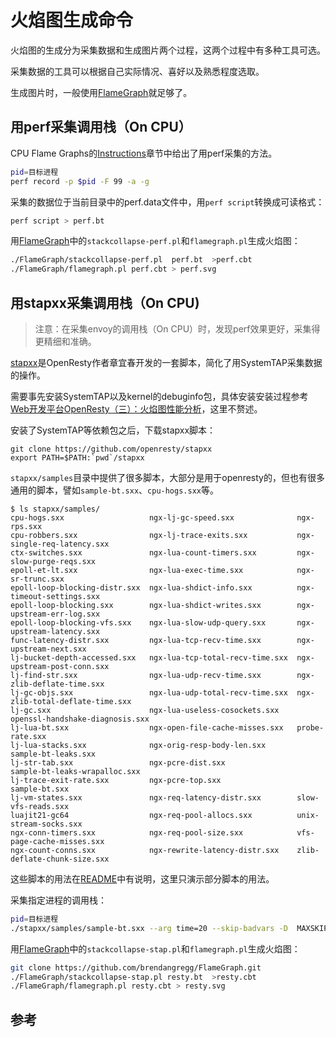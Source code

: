 # 火焰图生成命令

火焰图的生成分为采集数据和生成图片两个过程，这两个过程中有多种工具可选。

采集数据的工具可以根据自己实际情况、喜好以及熟悉程度选取。

生成图片时，一般使用[FlameGraph](https://github.com/brendangregg/FlameGraph)就足够了。

## 用perf采集调用栈（On CPU）

CPU Flame Graphs的[Instructions](http://www.brendangregg.com/FlameGraphs/cpuflamegraphs.html#Instructions)章节中给出了用perf采集的方法。

```bash
pid=目标进程
perf record -p $pid -F 99 -a -g 
```

采集的数据位于当前目录中的perf.data文件中，用`perf script`转换成可读格式：

```bash
perf script > perf.bt
```

用[FlameGraph](https://github.com/brendangregg/FlameGraph)中的`stackcollapse-perf.pl`和`flamegraph.pl`生成火焰图：

```bash
./FlameGraph/stackcollapse-perf.pl  perf.bt  >perf.cbt
./FlameGraph/flamegraph.pl perf.cbt > perf.svg
```

## 用stapxx采集调用栈（On CPU)

>注意：在采集envoy的调用栈（On CPU）时，发现perf效果更好，采集得更精细和准确。

[stapxx](https://github.com/openresty/stapxx)是OpenResty作者章宜春开发的一套脚本，简化了用SystemTAP采集数据的操作。

需要事先安装SystemTAP以及kernel的debuginfo包，具体安装安装过程参考[Web开发平台OpenResty（三）：火焰图性能分析](https://www.lijiaocn.com/%E7%BC%96%E7%A8%8B/2018/11/02/openresty-study-03-frame-md.html)，这里不赘述。

安装了SystemTAP等依赖包之后，下载stapxx脚本：

	git clone https://github.com/openresty/stapxx
	export PATH=$PATH:`pwd`/stapxx

`stapxx/samples`目录中提供了很多脚本，大部分是用于openresty的，但也有很多通用的脚本，譬如`sample-bt.sxx`、`cpu-hogs.sxx`等。

```
$ ls stapxx/samples/
cpu-hogs.sxx                   ngx-lj-gc-speed.sxx              ngx-rps.sxx
cpu-robbers.sxx                ngx-lj-trace-exits.sxx           ngx-single-req-latency.sxx
ctx-switches.sxx               ngx-lua-count-timers.sxx         ngx-slow-purge-reqs.sxx
epoll-et-lt.sxx                ngx-lua-exec-time.sxx            ngx-sr-trunc.sxx
epoll-loop-blocking-distr.sxx  ngx-lua-shdict-info.sxx          ngx-timeout-settings.sxx
epoll-loop-blocking.sxx        ngx-lua-shdict-writes.sxx        ngx-upstream-err-log.sxx
epoll-loop-blocking-vfs.sxx    ngx-lua-slow-udp-query.sxx       ngx-upstream-latency.sxx
func-latency-distr.sxx         ngx-lua-tcp-recv-time.sxx        ngx-upstream-next.sxx
lj-bucket-depth-accessed.sxx   ngx-lua-tcp-total-recv-time.sxx  ngx-upstream-post-conn.sxx
lj-find-str.sxx                ngx-lua-udp-recv-time.sxx        ngx-zlib-deflate-time.sxx
lj-gc-objs.sxx                 ngx-lua-udp-total-recv-time.sxx  ngx-zlib-total-deflate-time.sxx
lj-gc.sxx                      ngx-lua-useless-cosockets.sxx    openssl-handshake-diagnosis.sxx
lj-lua-bt.sxx                  ngx-open-file-cache-misses.sxx   probe-rate.sxx
lj-lua-stacks.sxx              ngx-orig-resp-body-len.sxx       sample-bt-leaks.sxx
lj-str-tab.sxx                 ngx-pcre-dist.sxx                sample-bt-leaks-wrapalloc.sxx
lj-trace-exit-rate.sxx         ngx-pcre-top.sxx                 sample-bt.sxx
lj-vm-states.sxx               ngx-req-latency-distr.sxx        slow-vfs-reads.sxx
luajit21-gc64                  ngx-req-pool-allocs.sxx          unix-stream-socks.sxx
ngx-conn-timers.sxx            ngx-req-pool-size.sxx            vfs-page-cache-misses.sxx
ngx-count-conns.sxx            ngx-rewrite-latency-distr.sxx    zlib-deflate-chunk-size.sxx
```

这些脚本的用法在[README](https://github.com/openresty/stapxx#table-of-contents)中有说明，这里只演示部分脚本的用法。

采集指定进程的调用栈：

```bash
pid=目标进程
./stapxx/samples/sample-bt.sxx --arg time=20 --skip-badvars -D  MAXSKIPPED=100000 -D MAXMAPENTRIES=100000 -x $pid >resty.bt
```

用[FlameGraph](https://github.com/brendangregg/FlameGraph)中的`stackcollapse-stap.pl`和`flamegraph.pl`生成火焰图：

```bash
git clone https://github.com/brendangregg/FlameGraph.git
./FlameGraph/stackcollapse-stap.pl resty.bt  >resty.cbt
./FlameGraph/flamegraph.pl resty.cbt > resty.svg
```


## 参考
